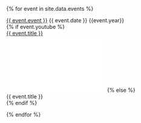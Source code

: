---
---

<!--
{ assign sorted = site.data.events | sort: 'date' | reverse %}
{ for event in sorted %}
-->

{% for event in site.data.events %}

<div class="eventsoddeven">
<div class="event-content">
<div class="event-name"><a href="{{event.url}}">{{ event.event }}</a>
    {{ event.date }} {{event.year}}  
</div>
    {% if event.youtube %}
<div class="event-youtube"> <a href="{{ event.youtube }}">{{ event.title }}</a>
</div>
</div>
<iframe class="itemvid" width="262.5" height="147.75" src="{{ event.embed }}" frameborder="0" allow="accelerometer; clipboard-write; encrypted-media; gyroscope; picture-in-picture" allowfullscreen></iframe>
    {% else %}
<div class="event-title">{{ event.title }}
</div>
    {% endif %}
</div>

{% endfor %}